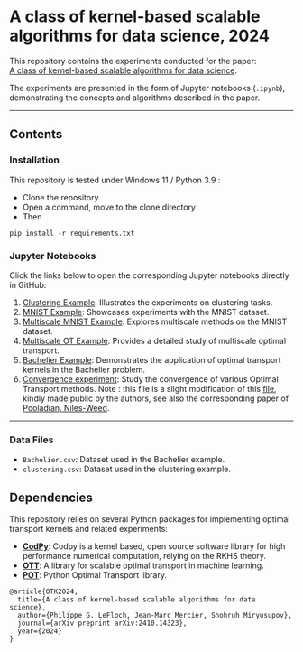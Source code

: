 # A class of kernel-based scalable algorithms for data science, 2024

This repository contains the experiments conducted for the paper:  
[A class of kernel-based scalable algorithms for data science](https://drive.google.com/file/d/1Jr5mVyWyA0k3MZH-Qxn2oGS0C2ley_yF/view?usp=drive_link).

The experiments are presented in the form of Jupyter notebooks (`.ipynb`), demonstrating the concepts and algorithms described in the paper.

---

## Contents

### Installation

This repository is tested under Windows 11 / Python 3.9 :
- Clone the repository. 
- Open a command, move to the clone directory
- Then
```
pip install -r requirements.txt
```

### Jupyter Notebooks

Click the links below to open the corresponding Jupyter notebooks directly in GitHub:
 
1. [Clustering Example](./examples/clustering_example.ipynb): Illustrates the experiments on clustering tasks.
2. [MNIST Example](./examples/MNIST_example.ipynb): Showcases experiments with the MNIST dataset.
3. [Multiscale MNIST Example](./examples/multiscaleMNIST_example.ipynb): Explores multiscale methods on the MNIST dataset.
4. [Multiscale OT Example](./examples/multiscaleOT_example.ipynb): Provides a detailed study of multiscale optimal transport.
5. [Bachelier Example](./examples/bachelier_example.ipynb): Demonstrates the application of optimal transport kernels in the Bachelier problem.
6. [Convergence experiment](./examples/1NN_estimation_rate.ipynb): Study the convergence of various Optimal Transport methods. Note : this file is a slight modification of this [file](https://github.com/APooladian/1NN_MapEstimator), kindly made public by the authors, see also the corresponding paper of [Pooladian, Niles-Weed](https://arxiv.org/abs/2109.12004).

---

### Data Files

- `Bachelier.csv`: Dataset used in the Bachelier example.
- `clustering.csv`: Dataset used in the clustering example.


## Dependencies

This repository relies on several Python packages for implementing optimal transport kernels and related experiments:

- [**CodPy**](https://codpy.readthedocs.io/en/latest/): Codpy is a kernel based, open source software library for high performance numerical computation, relying on the RKHS theory.
- [**OTT**](https://ott-jax.readthedocs.io): A library for scalable optimal transport in machine learning.
- [**POT**](https://pythonot.github.io): Python Optimal Transport library.

```
@article{OTK2024,
  title={A class of kernel-based scalable algorithms for data science},
  author={Philippe G. LeFloch, Jean-Marc Mercier, Shohruh Miryusupov},
  journal={arXiv preprint arXiv:2410.14323},
  year={2024}
}
```